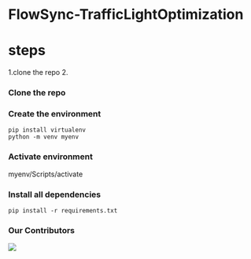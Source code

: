 # FlowSync-TrafficLightOptimization

# steps
1.clone the repo
2.
### Clone the repo
### Create the environment
    pip install virtualenv
    python -m venv myenv
### Activate environment
  myenv/Scripts/activate
### Install all dependencies
    pip install -r requirements.txt


### Our Contributors
<a href="https://github.com/kunwaratit/Revolution-Bytes/graphs/contributors">
  <img src="https://contrib.rocks/image?repo=kunwaratit/Revolution-Bytes" />
</a>
